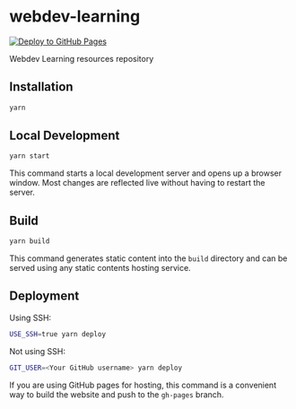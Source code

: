 # webdev-learning

[![Deploy to GitHub Pages](https://github.com/rjoydip/webdev-learning/actions/workflows/deploy.yml/badge.svg)](https://github.com/rjoydip/webdev-learning/actions/workflows/deploy.yml)

Webdev Learning resources repository

## Installation

```sh
yarn
```

## Local Development

```sh
yarn start
```

This command starts a local development server and opens up a browser window. Most changes are reflected live without having to restart the server.

## Build

```sh
yarn build
```

This command generates static content into the `build` directory and can be served using any static contents hosting service.

## Deployment

Using SSH:

```sh
USE_SSH=true yarn deploy
```

Not using SSH:

```sh
GIT_USER=<Your GitHub username> yarn deploy
```

If you are using GitHub pages for hosting, this command is a convenient way to build the website and push to the `gh-pages` branch.
